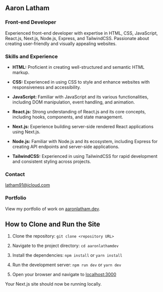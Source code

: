 ## Aaron Latham

### Front-end Developer

Experienced front-end developer with expertise in HTML, CSS, JavaScript, React.js, Next.js, Node.js, Express, and TailwindCSS. Passionate about creating user-friendly and visually appealing websites.

### Skills and Experience

* **HTML:** Proficient in creating well-structured and semantic HTML markup.

* **CSS:** Experienced in using CSS to style and enhance websites with responsiveness and accessibility.

* **JavaScript:** Familiar with JavaScript and its various functionalities, including DOM manipulation, event handling, and animation.

* **React.js:** Strong understanding of React.js and its core concepts, including hooks, components, and state management.

* **Next.js:** Experience building server-side rendered React applications using Next.js.

* **Node.js:** Familiar with Node.js and its ecosystem, including Express for creating API endpoints and server-side applications.

* **TailwindCSS:** Experienced in using TailwindCSS for rapid development and consistent styling across projects.

### Contact

latham91@icloud.com

### Portfolio

View my portfolio of work on [aaronlatham.dev](https://aaronlatham.dev).

## How to Clone and Run the Site

1. Clone the repository: `git clone <repository URL>`

2. Navigate to the project directory: `cd aaronlathamdev`

3. Install the dependencies: `npm install` or `yarn install`

4. Run the development server: `npm run dev` or `yarn dev`

5. Open your browser and navigate to [localhost:3000](http://localhost:3000)

Your Next.js site should now be running locally.
